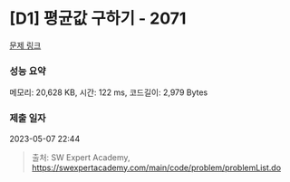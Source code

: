 # [D1] 평균값 구하기 - 2071 

[문제 링크](https://swexpertacademy.com/main/code/problem/problemDetail.do?contestProbId=AV5QRnJqA5cDFAUq) 

### 성능 요약

메모리: 20,628 KB, 시간: 122 ms, 코드길이: 2,979 Bytes

### 제출 일자

2023-05-07 22:44



> 출처: SW Expert Academy, https://swexpertacademy.com/main/code/problem/problemList.do